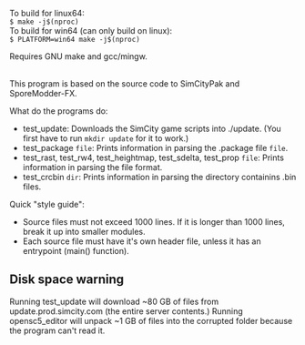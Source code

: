 
To build for linux64: <br>
`$ make -j$(nproc)` <br>
To build for win64 (can only build on linux): <br>
`$ PLATFORM=win64 make -j$(nproc)` <br>

Requires GNU make and gcc/mingw. <br>

<br>This program is based on the source code to SimCityPak and SporeModder-FX.<br>

What do the programs do:
- test_update: Downloads the SimCity game scripts into ./update. (You first have to run `mkdir update` for it to work.)
- test_package `file`: Prints information in parsing the .package file `file`.
- test_rast, test_rw4, test_heightmap, test_sdelta, test_prop `file`: Prints information in parsing the file format.
- test_crcbin `dir`: Prints information in parsing the directory containins .bin files.

Quick "style guide":
- Source files must not exceed 1000 lines. If it is longer than 1000 lines, break it up into smaller modules.
- Each source file must have it's own header file, unless it has an entrypoint (main() function).

## Disk space warning ##
Running test_update will download ~80 GB of files from update.prod.simcity.com (the entire server contents.)
Running opensc5_editor will unpack ~1 GB of files into the corrupted folder because the program can't read it.
